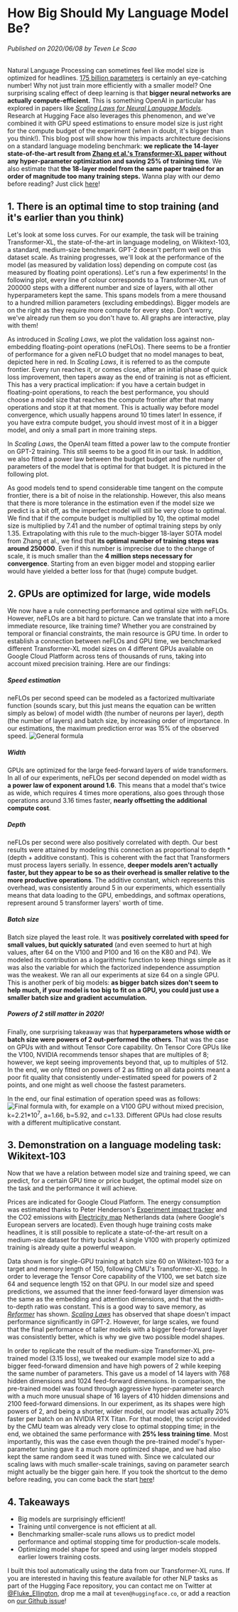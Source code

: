 # How Big Should My Language Model Be?

###### Published on 2020/06/08 by Teven Le Scao

Natural Language Processing can sometimes feel like model size is optimized for headlines. [175 billion parameters](https://arxiv.org/abs/2005.14165) is certainly an eye-catching number! Why not just train more efficiently with a smaller model? One surprising scaling effect of deep learning is that **bigger neural networks are actually compute-efficient.** This is something OpenAI in particular has explored in papers like _[Scaling Laws for Neural Language Models](https://arxiv.org/abs/2001.08361)_. Research at Hugging Face also leverages this phenomenon, and we've combined it with GPU speed estimations to ensure model size is just right for the compute budget of the experiment (when in doubt, it's bigger than you think!). This blog post will show how this impacts architecture decisions on a standard language modeling benchmark: **we replicate the 14-layer state-of-the-art result from [Zhang et al.'s Transformer-XL paper](https://arxiv.org/pdf/1901.02860.pdf) without any hyper-parameter optimization and saving 25% of training time**. We also estimate that **the 18-layer model from the same paper trained for an order of magnitude too many training steps.** <a name="start">Wanna</a> play with our demo before reading? Just click [here](#demo)!


## 1. There is an optimal time to stop training (and it's earlier than you think)

Let's look at some loss curves. For our example, the task will be training Transformer-XL, the state-of-the-art in language modeling, on Wikitext-103, a standard, medium-size benchmark. GPT-2 doesn't perform well on this dataset scale. As training progresses, we'll look at the performance of the model (as measured by validation loss) depending on compute cost (as measured by floating point operations). Let's run a few experiments! In the following plot, every line of colour corresponds to a Transformer-XL run of 200000 steps with a different number and size of layers, with all other hyperparameters kept the same. This spans models from a mere thousand to a hundred million parameters (excluding embeddings). Bigger models are on the right as they require more compute for every step. Don't worry, we've already run them so you don't have to. All graphs are interactive, play with them!

[comment]: <> (First breakup)

As introduced in *Scaling Laws*, we plot the validation loss against non-embedding floating-point operations (neFLOs). There seems to be a frontier of performance for a given neFLO budget that no model manages to beat, depicted here in red. In *Scaling Laws*, it is referred to as the compute frontier. Every run reaches it, or comes close, after an initial phase of quick loss improvement, then tapers away as the end of training is not as efficient. This has a very practical implication: if you have a certain budget in floating-point operations, to reach the best performance, you should choose a model size that reaches the compute frontier after that many operations and stop it at that moment. This is actually way before model convergence, which usually happens around 10 times later! In essence, if you have extra compute budget, you should invest most of it in a bigger model, and only a small part in more training steps.

In *Scaling Laws*, the OpenAI team fitted a power law to the compute frontier on GPT-2 training. This still seems to be a good fit in our task. In addition, we also fitted a power law between the budget budget and the number of parameters of the model that is optimal for that budget. It is pictured in the following plot.

[comment]: <> (Second breakup)

As good models tend to spend considerable time tangent on the compute frontier, there is a bit of noise in the relationship. However, this also means that there is more tolerance in the estimation even if the model size we predict is a bit off, as the imperfect model will still be very close to optimal. We find that if the compute budget is multiplied by 10, the optimal model size is multiplied by 7.41 and the number of optimal training steps by only 1.35. Extrapolating with this rule to the much-bigger 18-layer SOTA model from Zhang et al., we find that **its optimal number of training steps was around 250000**. Even if this number is imprecise due to the change of scale, it is much smaller than the **4 million steps necessary for convergence**. Starting from an even bigger model and stopping earlier would have yielded a better loss for that (huge) compute budget.

## 2. GPUs are optimized for large, wide models

We now have a rule connecting performance and optimal size with neFLOs. However, neFLOs are a bit hard to picture. Can we translate that into a more immediate resource, like training time? Whether you are constrained by temporal or financial constraints, the main resource is GPU time. In order to establish a connection between neFLOs and GPU time, we benchmarked different Transformer-XL model sizes on 4 different GPUs available on Google Cloud Platform across tens of thousands of runs, taking into account mixed precision training. Here are our findings:

##### Speed estimation

neFLOs per second speed can be modeled as a factorized multivariate function (sounds scary, but this just means the equation can be written simply as below) of model width (the number of neurons per layer), depth (the number of layers) and batch size, by increasing order of importance. In our estimations, the maximum prediction error was 15% of the observed speed.
![General formula](optimal_app/static/formula_1.png)

##### Width

GPUs are optimized for the large feed-forward layers of wide transformers. In all of our experiments, neFLOs per second depended on model width as **a power law of exponent around 1.6**. This means that a model that's twice as wide, which requires 4 times more operations, also goes through those operations around 3.16 times faster, **nearly offsetting the additional compute cost**.

##### Depth

neFLOs per second were also positively correlated with depth. Our best results were attained by modeling this connection as proportional to depth * (depth + additive constant). This is coherent with the fact that Transformers must process layers serially. In essence, **deeper models aren't actually faster, but they appear to be so as their overhead is smaller relative to the more productive operations**. The additive constant, which represents this overhead, was consistently around 5 in our experiments, which essentially means that data loading to the GPU, embeddings, and softmax operations, represent around 5 transformer layers' worth of time.

##### Batch size

Batch size played the least role. It was **positively correlated with speed for small values, but quickly saturated** (and even seemed to hurt at high values, after 64 on the V100 and P100 and 16 on the K80 and P4). We modeled its contribution as a logarithmic function to keep things simple as it was also the variable for which the factorized independence assumption was the weakest. We ran all our experiments at size 64 on a single GPU. This is another perk of big models: **as bigger batch sizes don't seem to help much, if your model is too big to fit on a GPU, you could just use a smaller batch size and gradient accumulation.**

##### Powers of 2 still matter in 2020!

Finally, one surprising takeaway was that **hyperparameters whose width or batch size were powers of 2 out-performed the others**. That was the case on GPUs with and without Tensor Core capability. On Tensor Core GPUs like the V100, NVIDIA recommends tensor shapes that are multiples of 8; however, we kept seeing improvements beyond that, up to multiples of 512. In the end, we only fitted on powers of 2 as fitting on all data points meant a poor fit quality that consistently under-estimated speed for powers of 2 points, and one might as well choose the fastest parameters.

In the end, our final estimation of operation speed was as follows:
![Final formula](optimal_app/static/formula_2.png)
with, for example on a V100 GPU without mixed precision, k=2.21*10<sup>7</sup>, a=1.66, b=5.92, and c=1.33. Different GPUs had close results with a different multiplicative constant.

## 3. <a name="demo">Demonstration on a language modeling task: Wikitext-103</a>

Now that we have a relation between model size and training speed, we can predict, for a certain GPU time or price budget, the optimal model size on the task and the performance it will achieve.

[comment]: <> (Third breakup) 

Prices are indicated for Google Cloud Platform. The energy consumption was estimated thanks to Peter Henderson's [Experiment impact tracker](https://github.com/Breakend/experiment-impact-tracker) and the CO2 emissions with [Electricity map](https://www.electricitymap.org/zone/NL) Netherlands data (where Google's European servers are located). Even though huge training costs make headlines, it is still possible to replicate a state-of-the-art result on a medium-size dataset for thirty bucks! A single V100 with properly optimized training is already quite a powerful weapon.

Data shown is for single-GPU training at batch size 60 on Wikitext-103 for a target and memory length of 150, following CMU's Transformer-XL [repo](https://github.com/kimiyoung/transformer-xl). In order to leverage the Tensor Core capability of the V100, we set batch size 64 and sequence length 152 on that GPU. In our model size and speed predictions, we assumed that the inner feed-forward layer dimension was the same as the embedding and attention dimensions, and that the width-to-depth ratio was constant. This is a good way to save memory, as _[Reformer](https://arxiv.org/abs/2001.04451)_ has shown. _[Scaling Laws](https://arxiv.org/abs/2001.08361)_ has observed that shape doesn't impact performance significantly in GPT-2. However, for large scales, we found that the final performance of taller models with a bigger feed-forward layer was consistently better, which is why we give two possible model shapes. 

In order to replicate the result of the medium-size Transformer-XL pre-trained model (3.15 loss), we tweaked our example model size to add a bigger feed-forward dimension and have high powers of 2 while keeping the same number of parameters. This gave us a model of 14 layers with 768 hidden dimensions and 1024 feed-forward dimensions. In comparison, the pre-trained model was found through aggressive hyper-parameter search with a much more unusual shape of 16 layers of 410 hidden dimensions and 2100 feed-forward dimensions. In our experiment, as its shapes were high powers of 2, and being a shorter, wider model, our model was actually 20% faster per batch on an NVIDIA RTX Titan. For that model, the script provided by the CMU team was already very close to optimal stopping time; in the end, we obtained the same performance with **25% less training time**. Most importantly, this was the case even though the pre-trained model's hyper-parameter tuning gave it a much more optimized shape, and we had also kept the same random seed it was tuned with. Since we calculated our scaling laws with much smaller-scale trainings, saving on parameter search might actually be the bigger gain here. If you took the shortcut to the demo before reading, you can come back the start [here](#start)!

## 4. Takeaways

* Big models are surprisingly efficient!
* Training until convergence is not efficient at all.
* Benchmarking smaller-scale runs allows us to predict model performance and optimal stopping time for production-scale models.
* Optimizing model shape for speed and using larger models stopped earlier lowers training costs.

I built this tool automatically using the data from our Transformer-XL runs. If you are interested in having this feature available for other NLP tasks as part of the Hugging Face repository, you can contact me on Twitter at [@Fluke_Ellington](https://twitter.com/Fluke_Ellington), drop me a mail at `teven@huggingface.co`, or add a reaction on [our Github issue](https://github.com/huggingface/transformers/issues/4847)!